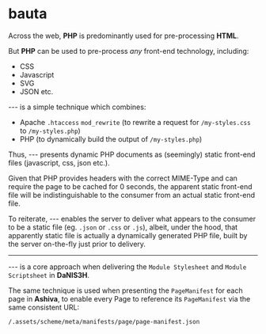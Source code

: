 # bauta

Across the web, **PHP** is predominantly used for pre-processing **HTML**.

But **PHP**  can be used to pre-process *any* front-end technology, including:

 - CSS
 - Javascript
 - SVG
 - JSON etc.

--- is a simple technique which combines:

 - Apache `.htaccess` `mod_rewrite` (to rewrite a request for `/my-styles.css` to `/my-styles.php`)
 - PHP (to dynamically build the output of `/my-styles.php`)

Thus, --- presents dynamic PHP documents as (seemingly) static front-end files (javascript, css, json etc.).

Given that PHP provides headers with the correct MIME-Type and can require the page to be cached for 0 seconds, the apparent static front-end file will be indistinguishable to the consumer from an actual static front-end file.

To reiterate, --- enables the server to deliver what appears to the consumer to be a static file (eg. `.json` or `.css` or `.js`), albeit, under the hood, that apparently static file is actually a dynamically generated PHP file, built by the server on-the-fly just prior to delivery.

_____

--- is a core approach when delivering the `Module Stylesheet` and `Module Scriptsheet` in **DaNIS3H**.

The same technique is used when presenting the `PageManifest` for each page in **Ashiva**, to enable every Page to reference its `PageManifest` via the same consistent URL:

    /.assets/scheme/meta/manifests/page/page-manifest.json
